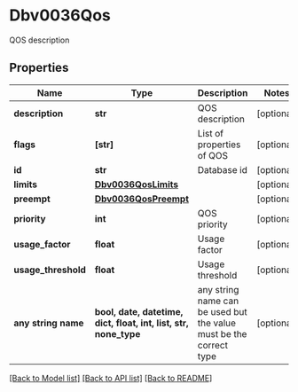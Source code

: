 # Dbv0036Qos

QOS description

## Properties
Name | Type | Description | Notes
------------ | ------------- | ------------- | -------------
**description** | **str** | QOS description | [optional] 
**flags** | **[str]** | List of properties of QOS | [optional] 
**id** | **str** | Database id | [optional] 
**limits** | [**Dbv0036QosLimits**](Dbv0036QosLimits.md) |  | [optional] 
**preempt** | [**Dbv0036QosPreempt**](Dbv0036QosPreempt.md) |  | [optional] 
**priority** | **int** | QOS priority | [optional] 
**usage_factor** | **float** | Usage factor | [optional] 
**usage_threshold** | **float** | Usage threshold | [optional] 
**any string name** | **bool, date, datetime, dict, float, int, list, str, none_type** | any string name can be used but the value must be the correct type | [optional]

[[Back to Model list]](../README.md#documentation-for-models) [[Back to API list]](../README.md#documentation-for-api-endpoints) [[Back to README]](../README.md)


